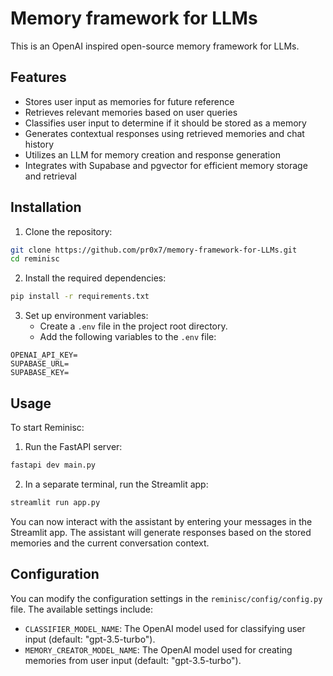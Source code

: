 # Memory framework for LLMs 

This is an OpenAI inspired open-source memory framework for LLMs.



## Features

- Stores user input as memories for future reference
- Retrieves relevant memories based on user queries
- Classifies user input to determine if it should be stored as a memory
- Generates contextual responses using retrieved memories and chat history
- Utilizes an LLM for memory creation and response generation
- Integrates with Supabase and pgvector for efficient memory storage and retrieval

## Installation

1. Clone the repository:

```bash
git clone https://github.com/pr0x7/memory-framework-for-LLMs.git
cd reminisc
```

2. Install the required dependencies:

```bash
pip install -r requirements.txt
```

3. Set up environment variables:
   - Create a `.env` file in the project root directory.
   - Add the following variables to the `.env` file:

```
OPENAI_API_KEY=
SUPABASE_URL=
SUPABASE_KEY=
```
## Usage

To start Reminisc:

1. Run the FastAPI server:

```bash
fastapi dev main.py
```

2. In a separate terminal, run the Streamlit app:

```bash
streamlit run app.py
```

You can now interact with the assistant by entering your messages in the Streamlit app. The assistant will generate responses based on the stored memories and the current conversation context.


## Configuration

You can modify the configuration settings in the `reminisc/config/config.py` file. The available settings include:

- `CLASSIFIER_MODEL_NAME`: The OpenAI model used for classifying user input (default: "gpt-3.5-turbo").
- `MEMORY_CREATOR_MODEL_NAME`: The OpenAI model used for creating memories from user input (default: "gpt-3.5-turbo").

